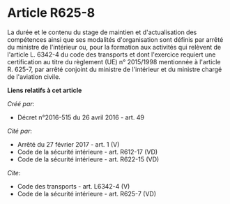 # Article R625-8

La durée et le contenu du stage de maintien et d'actualisation des compétences ainsi que ses modalités d'organisation sont
définis par arrêté du ministre de l'intérieur ou, pour la formation aux activités qui relèvent de l'article L. 6342-4 du code
des transports et dont l'exercice requiert une certification au titre du règlement (UE) n° 2015/1998 mentionnée à l'article
R. 625-7, par arrêté conjoint du ministre de l'intérieur et du ministre chargé de l'aviation civile.

**Liens relatifs à cet article**

_Créé par_:

  - Décret n°2016-515 du 26 avril 2016 - art. 49

_Cité par_:

  - Arrêté du 27 février 2017 - art. 1 (V)
  - Code de la sécurité intérieure - art. R612-17 (VD)
  - Code de la sécurité intérieure - art. R622-15 (VD)

_Cite_:

  - Code des transports - art. L6342-4 (V)
  - Code de la sécurité intérieure - art. R625-7 (VD)
